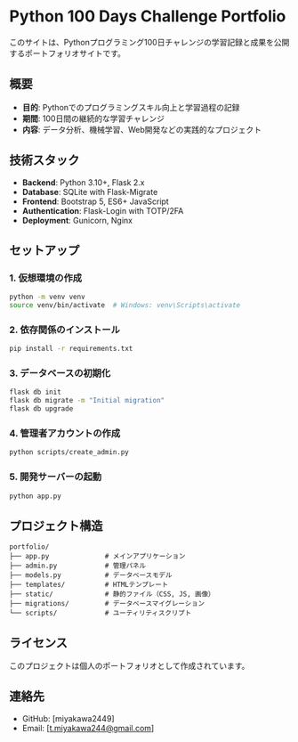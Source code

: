 # Python 100 Days Challenge Portfolio

このサイトは、Pythonプログラミング100日チャレンジの学習記録と成果を公開するポートフォリオサイトです。

## 概要

- **目的**: Pythonでのプログラミングスキル向上と学習過程の記録
- **期間**: 100日間の継続的な学習チャレンジ
- **内容**: データ分析、機械学習、Web開発などの実践的なプロジェクト

## 技術スタック

- **Backend**: Python 3.10+, Flask 2.x
- **Database**: SQLite with Flask-Migrate
- **Frontend**: Bootstrap 5, ES6+ JavaScript
- **Authentication**: Flask-Login with TOTP/2FA
- **Deployment**: Gunicorn, Nginx

## セットアップ

### 1. 仮想環境の作成

```bash
python -m venv venv
source venv/bin/activate  # Windows: venv\Scripts\activate
```

### 2. 依存関係のインストール

```bash
pip install -r requirements.txt
```

### 3. データベースの初期化

```bash
flask db init
flask db migrate -m "Initial migration"
flask db upgrade
```

### 4. 管理者アカウントの作成

```bash
python scripts/create_admin.py
```

### 5. 開発サーバーの起動

```bash
python app.py
```

## プロジェクト構造

```
portfolio/
├── app.py              # メインアプリケーション
├── admin.py            # 管理パネル
├── models.py           # データベースモデル
├── templates/          # HTMLテンプレート
├── static/             # 静的ファイル（CSS, JS, 画像）
├── migrations/         # データベースマイグレーション
└── scripts/            # ユーティリティスクリプト
```

## ライセンス

このプロジェクトは個人のポートフォリオとして作成されています。

## 連絡先

- GitHub: [miyakawa2449]
- Email: [t.miyakawa244@gmail.com]